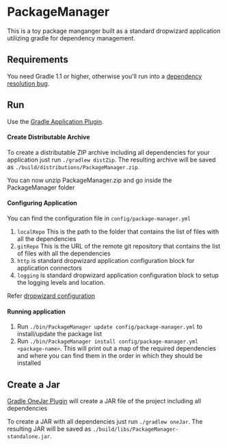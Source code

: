 # PackageManager

This is a toy package manganger built as a standard dropwizard application utilizing gradle for dependency management.

## Requirements

You need Gradle 1.1 or higher, otherwise you'll run into a [dependency resolution bug](http://issues.gradle.org/browse/GRADLE-2285).

## Run

Use the [Gradle Application Plugin](http://www.gradle.org/docs/current/userguide/application_plugin.html).

#### Create Distributable Archive

To create a distributable ZIP archive including all dependencies for your application just run `./gradlew distZip`. The
resulting archive will be saved as `./build/distributions/PackageManager.zip`.

You can now unzip PackageManager.zip and go inside the PackageManager folder

#### Configuring Application

You can find the configuration file in `config/package-manager.yml`

1. `localRepo` This is the path to the folder that contains the list of files with all the dependencies
2. `gitRepo` This is the URL of the remote git repository that contains the list of files with all the dependencies
3. `http` is standard dropwizard application configuration block for application connectors
4. `logging` is standard dropwizard application configuration block to setup the logging levels and location.

Refer [dropwizard configuration](http://www.dropwizard.io/0.6.2/manual/core.html#configuration)

#### Running application

1. Run `./bin/PackageManager update config/package-manager.yml` to install/update the package list
2. Run `./bin/PackageManager install config/package-manager.yml <package-name>`. This will print out a map of the required dependencies and where you can find them in the order in which they should be installed

## Create a Jar

[Gradle OneJar Plugin](https://github.com/rholder/gradle-one-jar) will create
a JAR file of the project including all dependencies

To create a JAR with all dependencies just run `./gradlew oneJar`. The resulting JAR will be saved as `./build/libs/PackageManager-standalone.jar`.
